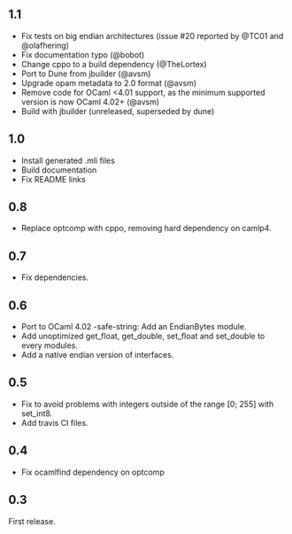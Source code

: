 1.1
---

* Fix tests on big endian architectures
  (issue #20 reported by @TC01 and @olafhering)
* Fix documentation typo (@bobot)
* Change cppo to a build dependency (@TheLortex)
* Port to Dune from jbuilder (@avsm)
* Upgrade opam metadata to 2.0 format (@avsm)
* Remove code for OCaml <4.01 support, as the minimum
  supported version is now OCaml 4.02+ (@avsm)
* Build with jbuilder (unreleased, superseded by dune)

1.0
---------------

* Install generated .mli files
* Build documentation
* Fix README links

0.8
---------------

* Replace optcomp with cppo, removing hard dependency on camlp4.

0.7
---------------

* Fix dependencies.

0.6
---------------

* Port to OCaml 4.02 -safe-string: Add an EndianBytes module.
* Add unoptimized get_float, get_double, set_float and set_double to every modules.
* Add a native endian version of interfaces.

0.5
---------------

* Fix to avoid problems with integers outside of the range [0; 255] with set_int8.
* Add travis CI files.

0.4
---------------

* Fix ocamlfind dependency on optcomp

0.3
---------------

First release.
